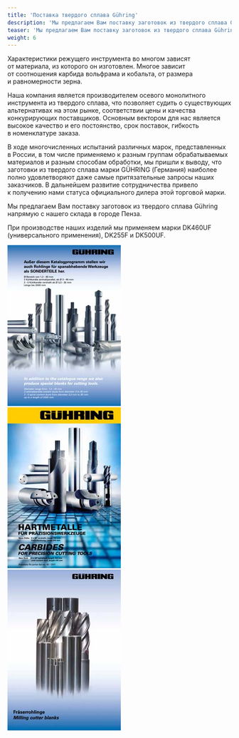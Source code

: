 ```yaml
---
title: 'Поставка твердого сплава Gühring'
description: 'Мы предлагаем Вам поставку заготовок из твердого сплава Guhring напрямую с нашего склада в городе Пенза.'
teaser: 'Мы предлагаем Вам поставку заготовок из твердого сплава Gühring напрямую с нашего склада в городе Пенза.'
weight: 6
---
```


Характеристики режущего инструмента во&nbsp;многом зависят от&nbsp;материала, из&nbsp;которого он&nbsp;изготовлен. Многое зависит от&nbsp;соотношения карбида вольфрама и&nbsp;кобальта, от&nbsp;размера и&nbsp;равномерности зерна.

Наша компания является производителем осевого монолитного инструмента из&nbsp;твердого сплава, что позволяет судить о&nbsp;существующих альтернативах на&nbsp;этом рынке, соответствии цены и&nbsp;качества конкурирующих поставщиков. Основным вектором для нас является высокое качество и&nbsp;его постоянство, срок поставок, гибкость в&nbsp;номенклатуре заказа.

В&nbsp;ходе многочисленных испытаний различных марок, представленных в&nbsp;России, в&nbsp;том числе применяемо к&nbsp;разным группам обрабатываемых материалов и&nbsp;разным способам обработки, мы&nbsp;пришли к&nbsp;выводу, что заготовки из&nbsp;твердого сплава марки G&Uuml;HRING (Германия) наиболее полно удовлетворяют даже самые притязательные запросы наших заказчиков. В&nbsp;дальнейшем развитие сотрудничества привело к&nbsp;получению нами статуса официального дилера этой торговой марки.

Мы&nbsp;предлагаем Вам поставку заготовок из&nbsp;твердого сплава G&uuml;hring напрямую с&nbsp;нашего склада в&nbsp;городе Пенза.

При производстве наших изделий мы&nbsp;применяем марки DK460UF (универсального применения), DK255F и&nbsp;DK500UF.

![Gühring](./GuehringCarbides01.jpg) ![Gühring](./GuehringCarbides02.jpg) ![Gühring](./GuehringCarbides03.jpg)